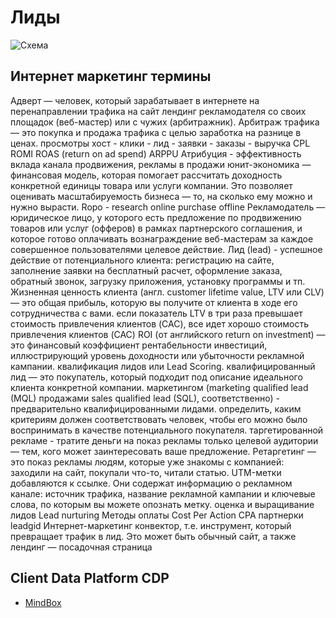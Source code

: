 # Лиды

![Схема](http://www.plantuml.com/plantuml/proxy?cache=no&src=https://raw.githubusercontent.com/daemon110282/daemon110282.github.io/bp/scheme/leads.puml)

## Интернет маркетинг термины

Адверт — человек, который зарабатывает в интернете на перенаправлении трафика на сайт лендинг рекламодателя со своих площадок (веб-мастер) или с чужих (арбитражник).
Арбитраж трафика — это покупка и продажа трафика с целью заработка на разнице в ценах.
просмотры хост - клики - лид - заявки - заказы - выручка
CPL
ROMI
ROAS (return on ad spend)
ARPPU
Атрибуция - эффективность вклада канала продвижения, рекламы в продажи
юнит-экономика — финансовая модель, которая помогает рассчитать доходность конкретной единицы товара или услуги компании. Это позволяет оценивать масштабируемость бизнеса — то, на сколько ему можно и нужно вырасти.
Ropo - research online purchase offline
Рекламодатель — юридическое лицо, у которого есть предложение по продвижению товаров или услуг (офферов) в рамках партнерского соглашения, и которое готово оплачивать вознаграждение веб-мастерам за каждое совершенное пользователями целевое действие.
Лид (lead) - успешное действие от потенциального клиента: регистрацию на сайте, заполнение заявки на бесплатный расчет, оформление заказа, обратный звонок, загрузку приложения, установку программы  и тп.
Жизненная ценность клиента (англ. customer lifetime value, LTV или CLV) — это общая прибыль, которую вы получите от клиента в ходе его сотрудничества с вами.
если показатель LTV в три раза превышает стоимость привлечения клиентов (CAC), все идет хорошо
стоимость привлечения клиентов (CAC)
ROI (от английского return on investment) — это финансовый коэффициент рентабельности инвестиций, иллюстрирующий уровень доходности или убыточности рекламной кампании.
квалификация лидов или Lead Scoring. квалифицированный лид — это покупатель, который подходит под описание идеального клиента конкретной компании.
маркетингом (marketing qualified lead (MQL)
продажами sales qualified lead (SQL), соответственно) - предварительно квалифицированными лидами. определить, каким критериям должен соответствовать человек, чтобы его можно было воспринимать в качестве потенциального покупателя.
таргетированной рекламе - тратите деньги на показ рекламы только целевой аудитории — тем, кого может заинтересовать ваше предложение.
Ретаргетинг — это показ рекламы людям, которые уже знакомы с компанией: заходили на сайт, покупали что-то, читали статью.
UTM-метки добавляются к ссылке. Они содержат информацию о рекламном канале: источник трафика, название рекламной кампании и ключевые слова, по которым вы можете опознать метку.
оценка и выращивание лидов Lead nurturing
Методы оплаты
Cost Per Action CPA партнерки leadgid
Интернет-маркетинг
конвектор, т.е. инструмент, который превращает трафик в лид. Это может быть обычный сайт, а также лендинг — посадочная страница

## Client Data Platform CDP

- [MindBox](mindbox.md)
